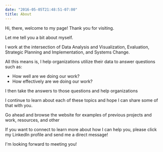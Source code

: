 ```yaml
---
date: "2016-05-05T21:48:51-07:00"
title: About
---
```


Hi, there, welcome to my page! Thank you for visiting.

Let me tell you a bit about myself.

I work at the intersection of Data Analysis and Visualization, Evaluation, Strategic Planning and Implementation, and Systems Change. 

All this means is, I help organizations utilize their data to answer questions such as: 

- How well are we doing our work? 
- How effectively are we doing our work? 

I then take the answers to those questions and help organizations 

I continue to learn about each of these topics and hope I can share some of that with you. 

Go ahead and browse the website for examples of previous projects and work, resources, and other 

If you want to connect to learn more about how I can help you, please click my LinkedIn profile and send me a direct message!

I'm looking forward to meeting you!
